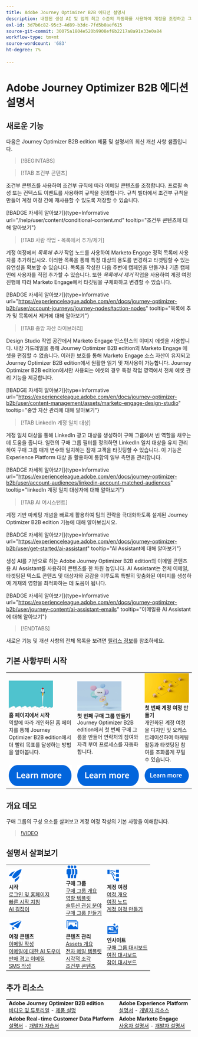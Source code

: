 ```yaml
---
title: Adobe Journey Optimizer B2B 에디션 설명서
description: 내장된 생성 AI 및 업계 최고 수준의 자동화를 사용하여 계정을 조정하고 그룹 여정을 구매하기 위해 Adobe Journey Optimizer B2B edition 기능을 사용하는 방법에 대해 알아봅니다.
exl-id: 3d7b6c82-95c3-4d89-b3dc-7fd5b0aef615
source-git-commit: 30075a1804e520b9908ef6b2217a8a91e33e0a84
workflow-type: tm+mt
source-wordcount: '683'
ht-degree: 7%

---
```


# Adobe Journey Optimizer B2B 에디션 설명서

## 새로운 기능

다음은 Journey Optimizer B2B edition 제품 및 설명서의 최신 개선 사항 샘플입니다.

>[!BEGINTABS]

>[!TAB 조건부 콘텐츠]

조건부 콘텐츠를 사용하여 조건부 규칙에 따라 이메일 콘텐츠를 조정합니다. 프로필 속성 또는 컨텍스트 이벤트를 사용하여 규칙을 정의합니다. 규칙 빌더에서 조건부 규칙을 만들어 계정 여정 간에 재사용할 수 있도록 저장할 수 있습니다.

[!BADGE 자세히 알아보기]{type=Informative url="/help/user/content/conditional-content.md" tooltip="조건부 콘텐츠에 대해 알아보기"}

>[!TAB 사람 작업 - 목록에서 추가/제거]

계정 여정에서 _목록에 추가_ 작업 노드를 사용하여 Marketo Engage 정적 목록에 사용자를 추가하십시오. 이러한 목록을 통해 특정 대상의 용도를 변경하고 타겟팅할 수 있는 유연성을 확보할 수 있습니다. 목록을 작성한 다음 주변에 캠페인을 만들거나 기존 캠페인에 사용자를 직접 추가할 수 있습니다. 또한 _목록에서 제거_ 작업을 사용하여 계정 여정 진행에 따라 Marketo Engage에서 타깃팅을 구체화하고 변경할 수 있습니다.

[!BADGE 자세히 알아보기]{type=Informative url="https://experienceleague.adobe.com/en/docs/journey-optimizer-b2b/user/account-journeys/journey-nodes#action-nodes" tooltip="목록에 추가 및 목록에서 제거에 대해 알아보기"}

>[!TAB 중앙 자산 라이브러리]

Design Studio 작업 공간에서 Marketo Engage 인스턴스의 이미지 에셋을 사용합니다. 내장 가드레일을 통해 Journey Optimizer B2B edition의 Marketo Engage 에셋을 편집할 수 없습니다. 이러한 보호를 통해 Marketo Engage 소스 자산이 유지되고 Journey Optimizer B2B edition에서 원활한 읽기 및 재사용이 가능합니다. Journey Optimizer B2B edition에서만 사용되는 에셋의 경우 특정 작업 영역에서 전체 에셋 관리 기능을 제공합니다.

[!BADGE 자세히 알아보기]{type=Informative url="https://experienceleague.adobe.com/en/docs/journey-optimizer-b2b/user/content-management/assets/marketo-engage-design-studio" tooltip="중앙 자산 관리에 대해 알아보기"}

>[!TAB LinkedIn 계정 일치 대상]

계정 일치 대상을 통해 LinkedIn 광고 대상을 생성하여 구매 그룹에서 빈 역할을 채우는 데 도움을 줍니다. 일련의 구매 그룹 필터를 정의하면 LinkedIn 일치 대상을 유지 관리하여 구매 그룹 매개 변수와 일치하는 잠재 고객을 타깃팅할 수 있습니다. 이 기능은 Experience Platform 대상 을 활용하여 통합의 일부 측면을 관리합니다.

[!BADGE 자세히 알아보기]{type=Informative url="https://experienceleague.adobe.com/en/docs/journey-optimizer-b2b/user/account-audiences/linkedin-account-matched-audiences" tooltip="linkedIn 계정 일치 대상자에 대해 알아보기"}

>[!TAB AI 어시스턴트]

계정 기반 마케팅 개념을 빠르게 활용하여 팀의 전략을 극대화하도록 설계된 Journey Optimizer B2B edition 기능에 대해 알아보십시오.

[!BADGE 자세히 알아보기]{type=Informative url="https://experienceleague.adobe.com/en/docs/journey-optimizer-b2b/user/get-started/ai-assistant" tooltip="AI Assistant에 대해 알아보기"}

생성 AI를 기반으로 하는 Adobe Journey Optimizer B2B edition의 이메일 콘텐츠용 AI Assistant를 사용하여 콘텐츠를 한 차원 높입니다. AI Assistant는 전체 이메일, 타겟팅된 텍스트 콘텐츠 및 대상자와 공감을 이루도록 특별히 맞춤화된 이미지를 생성하여 게재의 영향을 최적화하는 데 도움이 됩니다.

[!BADGE 자세히 알아보기]{type=Informative url="https://experienceleague.adobe.com/en/docs/journey-optimizer-b2b/user/journey-content/ai-assistant-emails" tooltip="이메일용 AI Assistant에 대해 알아보기"}

>[!ENDTABS]

새로운 기능 및 개선 사항의 전체 목록을 보려면 [릴리스 정보](../user/release-notes/release-notes.md)를 참조하세요. <!-- Stay up-to-date with the latest changes in our documentation by visiting the [documentation updates page](using/rn/documentation-updates.md).-->

## 기본 사항부터 시작

<table style="table-layout:fixed">
  <tr style="border: 0;">
    <td>
    <a href="home-page.md"><img width="120px" src="./assets/launch.png" alt="제품 사용 시작"></a>
    <div><strong>홈 페이지에서 시작</strong><br/>역할에 따라 개인화된 홈 페이지를 통해 Journey Optimizer B2B edition에서 더 빨리 목표를 달성하는 방법을 알아봅니다.</div>
    </td>
      <td>
    <a href="buying-groups/buying-groups-overview.md"><img width="120px" src="./assets/communication.png" alt="구매 그룹"></a>
    <div><strong>첫 번째 구매 그룹 만들기</strong><br/>Journey Optimizer B2B edition에서 첫 번째 구매 그룹을 만들어 연락처의 참여와 자격 부여 프로세스를 자동화합니다.</div>
    </td>
    <td>
    <a href="journeys/journey-overview.md"><img width="120px" src="./assets/flow.png" alt="계정 여정"></a>
    <div><strong>첫 번째 계정 여정 만들기</strong><br/>개인화된 계정 여정을 디자인 및 오케스트레이션하여 마케팅 활동과 타겟팅된 참여를 조화롭게 꾸밀 수 있습니다. 
    </div>
    </td>
  </tr>
  <tr style="border: 0;">
    <td align="center"><a href="home-page.md"><img src="../assets/learn-more.svg" alt="자세히 알아보기"></a></td>
    <td align="center"><a href="buying-groups/buying-groups-overview.md"><img src="../assets/learn-more.svg" alt="자세히 알아보기"></a></td>
    <td align="center"><a href="journeys/journey-overview.md"><img src="../assets/learn-more.svg" alt="자세히 알아보기"></a></td>
    </tr>
</table>

## 개요 데모

구매 그룹의 구성 요소를 살펴보고 계정 여정 작성의 기본 사항을 이해합니다.

>[!VIDEO](https://video.tv.adobe.com/v/3432054?quality=12)

## 설명서 살펴보기

<table style="table-layout:auto">
  <tr style="border: 0;">
    <td>
      <img src="../assets/do-not-localize/icon-quick-start.svg" width="35px" alt="시작하기"><br/>
      <strong>시작</strong><br/><a href="home-page.md">로그인 및 홈페이지</a><br/><a href="./start/get-started.md">빠른 시작 지침</a> <br/><a href="./start/ai-assistant.md">AI 길잡이</a>
    </td>
    <!--
    <td>
      <img src="../assets/do-not-localize/icon-configure.svg" width="35px"><br/>
      <strong>Configuration<br/>administration</strong><br/><a href="using/configuration/channel-surfaces.md">Channel surfaces</a> - <a href="using/configuration/about-data-sources-events-actions.md">Configure journeys</a>  - <a href="using/administration/permissions-overview.md">Access control</a> - <a href="using/administration/sandboxes.md">Sandboxes management</a>
    </td> -->
    <td>
      <img src="../assets/do-not-localize/icon_audience.svg" width="35px" alt="구매 그룹"><br/>
      <strong>구매 그룹</strong><br/><a href="./buying-groups/buying-groups-overview.md">구매 그룹 개요</a><br/><a href="./buying-groups/buying-groups-role-templates.md">역할 템플릿</a><br/><a href="./buying-groups/solution-interests.md">솔루션 관심 분야</a><br/><a href="./buying-groups/buying-groups-create.md">구매 그룹 만들기</a>
    </td>
    <td>
      <img src="../assets/do-not-localize/icon-paths.svg" width="35px" alt="계정 여정"><br/>
      <strong>계정 여정</strong><br/><a href="./journeys/journey-overview.md">여정 개요</a><br/><a href="./journeys/journey-nodes.md">여정 노드</a><br/><a href="./journeys/journey-overview.md#create-an-account-journey">계정 여정 만들기</a>
    </td>
  </tr>
  <tr style="border: 0;">
    <td>
      <img src="../assets/do-not-localize/icon-campaign.svg" width="35px" alt="여정 컨텐츠"><br/>
      <strong>여정 콘텐츠</strong><br/><a href="./content/email-authoring.md">이메일 작성</a><br/><a href="./content/ai-assistant-emails.md">이메일에 대한 AI 도우미</a><br/><a href="./content/sales-alert-email.md">판매 경고 이메일</a><br/><a href="./content/sms-authoring.md">SMS 작성</a>
    </td>
        <td>
      <img src="../assets/do-not-localize/icon_assets.svg" width="35px" alt="콘텐츠 관리"><br/>
      <strong>콘텐츠 관리</strong><br/><a href="./content/assets-overview.md">Assets 개요</a><br/><a href="./content/email-templates.md">전자 메일 템플릿</a><br/><a href="./content/fragments.md">시각적 조각</a><br/><a href="./content/conditional-content.md">조건부 콘텐츠</a>
    </td>
    <td>
      <img src="../assets/do-not-localize/icon-offer.svg" width="35px" alt="인사이트 및 대시보드"><br/>
      <strong>인사이트</strong><br/><a href="./dashboards/buying-groups-dashboard.md">구매 그룹 대시보드</a><br/><a href="./dashboards/journeys-dashboard.md">여정 대시보드</a><br/><a href="./dashboards/engagement-dashboard.md">참여 대시보드</a>
    </td>

</tr>
</table>

## 추가 리소스

<table style="table-layout:fixed"><tr style="border: 0;">
<tr><td><strong>Adobe Journey Optimizer B2B edition</strong><br/>
<a href="https://experienceleague.adobe.com/en/docs/journey-optimizer-b2b-learn/tutorials/overview" target="_blank">비디오 및 튜토리얼</a> - <a href="https://helpx.adobe.com/legal/product-descriptions/adobe-journey-optimizer-b2b.html" target="_blank">제품 설명</a> <!-- - <a href="https://www.adobe.com/content/dam/cc/en/security/pdfs/AJO_SecurityOverview.pdf" target="_blank">Security overview (PDF)</a> - <a href="https://developer.adobe.com/journey-optimizer-apis/" target="_blank">APIs reference</a> - <a href="https://experienceleague.adobe.com/tools/ajo-schemas/schema-dictionary.html" target="_blank">Journey Optimizer Schema Dictionary</a> -->
</td>
<td><strong>Adobe Experience Platform</strong><br/>
<a href="https://experienceleague.adobe.com/en/docs/experience-platform/landing/home" target="_blank">설명서</a> - <a href="https://business.adobe.com/products/experience-platform/documentation-and-developer-resources.html" target="_blank">개발자 리소스</a>
</td></tr>
<tr><td><strong>Adobe Real-time Customer Data Platform</strong><br/>
<a href="https://experienceleague.adobe.com/ko/docs/experience-platform/rtcdp/home" target="_blank">설명서</a> - <a href="https://experienceleague.adobe.com/en/docs/platform-learn/getting-started-for-data-architects-and-data-engineers/overview" target="_blank">개발자 자습서</a>
</td><td><strong>Adobe Marketo Engage</strong><br/>
<a href="https://experienceleague.adobe.com/ko/docs/marketo/using/home" target="_blank">사용자 설명서</a> - <a href="https://experienceleague.adobe.com/en/docs/marketo-developer/marketo/home" target="_blank">개발자 설명서</a>
</td>
</tr></table>

